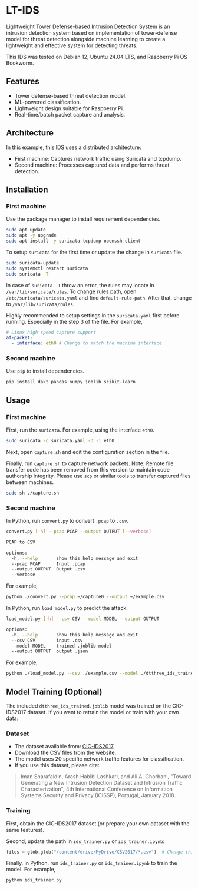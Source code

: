 # LT-IDS

Lightweight Tower Defense-based Intrusion Detection System is an intrusion detection system based on implementation of tower-defense model for threat detection alongside machine learning to create a lightweight and effective system for detecting threats.

This IDS was tested on Debian 12, Ubuntu 24.04 LTS, and Raspberry Pi OS Bookworm.

## Features
- Tower defense-based threat detection model.
- ML-powered classification.
- Lightweight design suitable for Raspberry Pi.
- Real-time/batch packet capture and analysis.

## Architecture
In this example, this IDS uses a distributed architecture:
- First machine: Captures network traffic using Suricata and tcpdump.
- Second machine: Processes captured data and performs threat detection.

## Installation

### First machine

Use the package manager to install requirement dependencies.

```bash
sudo apt update
sudo apt -y upgrade
sudo apt install -y suricata tcpdump openssh-client
```

To setup `suricata` for the first time or update the change in `suricata` file.

```bash
sudo suricata-update
sudo systemctl restart suricata
sudo suricata -T
```

In case of `suricata -T` throw an error, the rules may locate in `/var/lib/suricata/rules`. To change rules path, open `/etc/suricata/suricata.yaml` and find `default-rule-path`. After that, change to `/var/lib/suricata/rules`.

Highly recommended to setup settings in the `suricata.yaml` first before running. Especially in the step 3 of the file.
For example,

```yaml
# Linux high speed capture support
af-packet:
  - interface: eth0 # Change to match the machine interface.
```

### Second machine

Use `pip` to install dependencies.

```bash
pip install dpkt pandas numpy joblib scikit-learn
```

## Usage

### First machine

First, run the `suricata`.
For example, using the interface `eth0`.

```bash
sudo suricata -c suricata.yaml -D -i eth0
```

Next, open `capture.sh` and edit the configuration section in the file.

Finally, run `capture.sh` to capture network packets. Note: Remote file transfer code has been removed from this version to maintain code authorship integrity. Please use `scp` or similar tools to transfer captured files between machines.

```bash
sudo sh ./capture.sh
```

### Second machine

In Python, run `convert.py` to convert `.pcap` to `.csv`.
```bash
convert.py [-h] --pcap PCAP --output OUTPUT [--verbose]

PCAP to CSV

options:
  -h, --help       show this help message and exit
  --pcap PCAP      Input .pcap
  --output OUTPUT  Output .csv
  --verbose
```

For example,

```bash
python ./convert.py --pcap ~/capture0 --output ~/example.csv
```

In Python, run `load_model.py` to predict the attack.

```bash
load_model.py [-h] --csv CSV --model MODEL --output OUTPUT

options:
  -h, --help       show this help message and exit
  --csv CSV        input .csv
  --model MODEL    trained .joblib model
  --output OUTPUT  output .json
```

For example,

```bash
python ./load_model.py --csv ./example.csv --model ./dtthree_ids_trained.joblib --output example.json
```

## Model Training (Optional)

The included `dtthree_ids_trained.joblib` model was trained on the CIC-IDS2017 dataset. If you want to retrain the model or train with your own data:

### Dataset
- The dataset available from: [CIC-IDS2017](https://www.unb.ca/cic/datasets/ids-2017.html)
- Download the CSV files from the website.
- The model uses 20 specific network traffic features for classification.
- If you use this dataset, please cite:
> Iman Sharafaldin, Arash Habibi Lashkari, and Ali A. Ghorbani, "Toward Generating a New Intrusion Detection Dataset and Intrusion Traffic Characterization", 4th International Conference on Information Systems Security and Privacy (ICISSP), Portugal, January 2018.

### Training
First, obtain the CIC-IDS2017 dataset (or prepare your own dataset with the same features).

Second, update the path in `ids_trainer.py` or `ids_trainer.ipynb`:
   ```python
   files = glob.glob("/content/drive/MyDrive/CSV2017/*.csv")  # Change this path
   ```
   
Finally, in Python, run `ids_trainer.py` or `ids_trainer.ipynb` to train the model.
For example,

```bash
python ids_trainer.py
```
